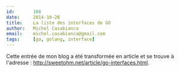 ```yaml
---
id:       108
date:     2014-10-28
title:    La liste des interfaces de GO
author:   Michel Casabianca
email:    michel.casabianca@gmail.com
tags:     [go, golang, interface]
---
```


Cette entrée de mon blog a été transformée en article et se trouve à l'adresse : <http://sweetohm.net/article/go-interfaces.html>.


